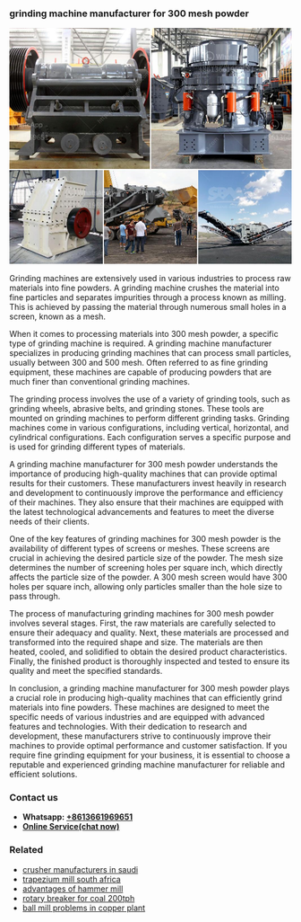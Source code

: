 <h3>grinding machine manufacturer for 300 mesh powder</h3><img src='1702953268.jpg' alt=''><p>Grinding machines are extensively used in various industries to process raw materials into fine powders. A grinding machine crushes the material into fine particles and separates impurities through a process known as milling. This is achieved by passing the material through numerous small holes in a screen, known as a mesh.</p><p>When it comes to processing materials into 300 mesh powder, a specific type of grinding machine is required. A grinding machine manufacturer specializes in producing grinding machines that can process small particles, usually between 300 and 500 mesh. Often referred to as fine grinding equipment, these machines are capable of producing powders that are much finer than conventional grinding machines.</p><p>The grinding process involves the use of a variety of grinding tools, such as grinding wheels, abrasive belts, and grinding stones. These tools are mounted on grinding machines to perform different grinding tasks. Grinding machines come in various configurations, including vertical, horizontal, and cylindrical configurations. Each configuration serves a specific purpose and is used for grinding different types of materials.</p><p>A grinding machine manufacturer for 300 mesh powder understands the importance of producing high-quality machines that can provide optimal results for their customers. These manufacturers invest heavily in research and development to continuously improve the performance and efficiency of their machines. They also ensure that their machines are equipped with the latest technological advancements and features to meet the diverse needs of their clients.</p><p>One of the key features of grinding machines for 300 mesh powder is the availability of different types of screens or meshes. These screens are crucial in achieving the desired particle size of the powder. The mesh size determines the number of screening holes per square inch, which directly affects the particle size of the powder. A 300 mesh screen would have 300 holes per square inch, allowing only particles smaller than the hole size to pass through.</p><p>The process of manufacturing grinding machines for 300 mesh powder involves several stages. First, the raw materials are carefully selected to ensure their adequacy and quality. Next, these materials are processed and transformed into the required shape and size. The materials are then heated, cooled, and solidified to obtain the desired product characteristics. Finally, the finished product is thoroughly inspected and tested to ensure its quality and meet the specified standards.</p><p>In conclusion, a grinding machine manufacturer for 300 mesh powder plays a crucial role in producing high-quality machines that can efficiently grind materials into fine powders. These machines are designed to meet the specific needs of various industries and are equipped with advanced features and technologies. With their dedication to research and development, these manufacturers strive to continuously improve their machines to provide optimal performance and customer satisfaction. If you require fine grinding equipment for your business, it is essential to choose a reputable and experienced grinding machine manufacturer for reliable and efficient solutions.</p><h3>Contact us</h3><ul><li><strong>Whatsapp:&nbsp;<a href="https://wa.me/8613661969651">+8613661969651</a></strong></li><li><a href="https://swt.shibang-china.com/?git&amp;zhl&amp;grinding machine manufacturer for 300 mesh powder"><strong>Online Service(chat now)</strong></a></li></ul><h3>Related</h3><ul><li><a href='crusher manufacturers in saudi.md'>crusher manufacturers in saudi</a></li><li><a href='trapezium mill south africa.md'>trapezium mill south africa</a></li><li><a href='advantages of hammer mill.md'>advantages of hammer mill</a></li><li><a href='rotary breaker for coal 200tph.md'>rotary breaker for coal 200tph</a></li><li><a href='ball mill problems in copper plant.md'>ball mill problems in copper plant</a></li></ul>